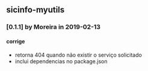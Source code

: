 ## sicinfo-myutils

### [0.1.1] by Moreira in 2019-02-13
#### corrige
- retorna 404 quando não existir o serviço solicitado
- inclui dependencias no package.json